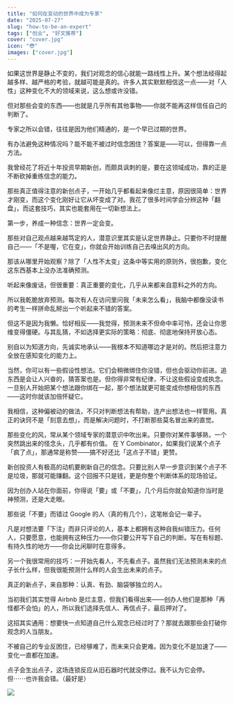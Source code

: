 ```yaml
---
title: "如何在变动的世界中成为专家"
date: "2025-07-27"
slug: "how-to-be-an-expert"
tags: ["创业", "好文推荐"]
cover: "cover.jpg"
icon: "😎"
images: ["cover.jpg"]
---
```

如果这世界是静止不变的，我们对观念的信心就能一路线性上升。某个想法经得起越多样、越严格的考验，就越可能是真的。许多人其实默默相信这一点——对「人性」这种变化不大的领域来说，这么想或许没错。



但对那些会变的东西——也就是几乎所有其他事物——你就不能再这样信任自己的判断了。



专家之所以会错，往往是因为他们精通的，是一个早已过期的世界。



有办法避免这种情况吗？能不能不被过时信念困住？答案是——可以，但得靠一点方法。



我曾经花了将近十年投资早期新创，而颇具讽刺的是，要在这领域成功，靠的正是不断砍掉重练信念的能力。



那些真正值得注意的新创点子，一开始几乎都看起来像烂主意，原因很简单：世界才刚变，而这个变化刚好让它从坏变成了对。我花了很多时间学会分辨这种「翻盘」，而这套技巧，其实也能套用在一切新想法上。



第一步，养成一种信念：世界一定会变。



那些对自己观点越来越笃定的人，潜意识里其实是认定世界静止。只要你不时提醒自己——「不是喔，它在变」，你就会开始训练自己去嗅出风的方向。



那该从哪里开始观察？除了「人性不太变」这条中等实用的原则外，很抱歉，变化这东西基本上没办法准确预测。



听起来像废话，但很重要：真正重要的变化，几乎从来都来自意料之外的方向。



所以我乾脆放弃预测。每次有人在访问里问我「未来怎么看」，我脑中都像没读书的考生一样拼命乱掰出一个听起来不错的答案。



但这不是因为我懒。恰好相反——我觉得，预测未来不但命中率可怜，还会让你思维变得僵硬。与其乱猜，不如选择更实际的策略：彻底、彻底地保持开放心态。



别自以为知道方向，先诚实地承认——我根本不知道哪边才是对的。然后把注意力全放在感知变化的能力上。



当然，你可以有一些假设性想法。它们会稍微绑住你没错，但也会驱动你前进。追东西是会让人兴奋的，猜答案也是。但你得非常有纪律，不让这些假设变成执念。
一旦别人开始把某个想法跟你绑在一起，那个想法就更可能变成你想相信的东西——这时你就该加倍怀疑它。



我相信，这种偏被动的做法，不只对判断想法有帮助，连产出想法也一样管用。真正的诀窍不是「刻意去想」，而是解决问题时，不打断那些莫名冒出来的直觉。



那些变化的风，常从某个领域专家的潜意识中吹出来。只要你对某件事够熟，一个突然跳出来的怪念头，几乎都有价值。
在 Y Combinator，如果我们说某个点子「疯了点」，那通常是称赞——搞不好还比「这点子不错」更赞。



新创投资人有极高的动机要刷新自己的信念。只要比别人早一步意识到某个点子不是垃圾，那就可能赚翻。这个回报不只是钱，更是你整个判断体系的现场验证。



因为创办人站在你面前，你得说「要」或「不要」，几个月后你就会知道你当时是神预测，还是大走眼。



那些说「不要」而错过 Google 的人（真的有几个），这笔帐会记一辈子。



凡是对想法要「下注」而非只评论的人，基本上都拥有这种自我纠错压力。任何人，只要愿意，也能拥有这种压力——你只要公开写下自己的判断。写在有标题、有持久性的地方——你会比闲聊时在意得多。



另一个我很常用的技巧：一开始先看人，不先看点子。虽然我们无法预测未来的点子长什么样，但我很能预测什么样的人会生出未来的点子。



真正的新点子，来自那种：认真、有劲、脑袋够独立的人。



当初我们其实觉得 Airbnb 是烂主意，但我们看得出来——创办人他们是那种「再怪都不会怕」的人，所以我们选择先信人、再信点子，最后押对了。



这招其实通用：想要快一点知道自己什么观念已经过时了？那就去跟那些会打破你观念的人当朋友。



不被自己的专业反困住，已经够难了，而未来只会更难。因为变化不是加速了——变化一直都在加速。



点子会生出点子，这场连锁反应从旧石器时代就没停过。我不认为它会停。
但⋯⋯也许我会错。（最好是）




![](https://prod-files-secure.s3.us-west-2.amazonaws.com/112d0858-5090-4d34-a606-b75eb8d65fd2/46476355-9cf3-4e99-9b7a-3531bc426380/1000202064.png?X-Amz-Algorithm=AWS4-HMAC-SHA256&X-Amz-Content-Sha256=UNSIGNED-PAYLOAD&X-Amz-Credential=ASIAZI2LB466665GY2WR%2F20251027%2Fus-west-2%2Fs3%2Faws4_request&X-Amz-Date=20251027T101644Z&X-Amz-Expires=3600&X-Amz-Security-Token=IQoJb3JpZ2luX2VjEOr%2F%2F%2F%2F%2F%2F%2F%2F%2F%2FwEaCXVzLXdlc3QtMiJHMEUCIQCid077c9hZVH5ZHa0077egvYMO5xfwPPgyr29lk74nVQIgPdgdIOWqhwJXP6cvnQx%2F8qczvDoAMi4oA0w2ccZ69f0qiAQIov%2F%2F%2F%2F%2F%2F%2F%2F%2F%2FARAAGgw2Mzc0MjMxODM4MDUiDOvebF0Yr2cRAzxXfyrcA4rQhW8Zekqgr%2B8jbVNZFxeagHUMgyWX35JR1HvCvMS0kP%2F5iGww5%2FnfNN6VusV3KB5dKdeYURD2zq8zMwQ4JpaFJ97PQHzIspiaM011bvphV5E4G57sg%2B6ub6BteEWs1vhU4kETWQcKthgqQ2dud17B8XFz6XINcLcig02anmYw13VfCJwIEt%2BSAS%2FeCmPYiaK951ylxy2o8wu3GSVNyIuMfYq9vz7H7dANKMlsgZg%2FT7vykXaVKX2pM1sNk5S0vm7oWUw0HT8oh6fYnoTTVjYSLqcob8fZqX6xfhAfRaOvIJzq1LKQJwr79PBgE2N%2B%2BxekJvvxblLJWmVLZs21CFcInCD%2Be7cSfJQ7GCUWhpay3zGy6zz2MOPw2NoCMVQK%2B15ZdmrdOowQKEZ9tQ7xJSiYvwh2JWvxCD7M4pcVqyEGOU%2FJxwzUOchxXPOF3C2o2oPuvN20ivkjS0K654b5HHNnP0iQ1VEJsLwW1go4fgoL9AtZTez3NVDAH4yQj3tuA2dVHrKd%2FQ5aOEtsT8s0tEPzBycUBof6zoFeuzSoZMyt1YiFEDmt6gQnK3LVNYENN9GLbyeSrd%2FRikfkQ%2Bqee0RdZZfH%2FycoDHmM2MXwnARJi%2Bn1t9EAC%2FVJf5M5MJnz%2FMcGOqUBjojQUJg0FbNdJETapXh0WIJqeMBHsn7TwEk4z6%2BfqnAqIEYw7Y5%2FxTolW8pYOOUPP4o0vEj8VIGElPixAB%2F2sE2lGbz%2FQgvYS4p1hpxF8St85XhrArDoVTO81zUROnS1Fjmnb%2BJrBdbfh4P7XgYAFHkrNTFdcgQW10UwhBuF3m6EWZOGy%2BTL%2FQJi2JNzoVxwhlQd1E6etEPjZJ%2FIg7U0t73iAuAm&X-Amz-Signature=3b8229abcfdfc612e4670838c5cce3e153acbc874ee8fa2b13f2cbb1449ee51c&X-Amz-SignedHeaders=host&x-amz-checksum-mode=ENABLED&x-id=GetObject)

